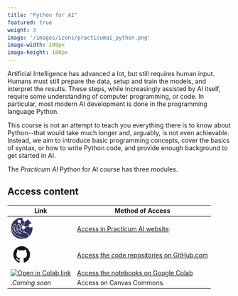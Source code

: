 ```yaml
---
title: "Python for AI"
featured: true
weight: 3
image: '/images/icons/practicumai_python.png'
image-width: 100px
image-height: 100px
---
```


Artificial Intelligence has advanced a lot, but still requires human input. Humans must still prepare the data, setup and train the models, and interpret the results. These steps, while increasingly assisted by AI itself, require some understanding of computer programming, or code. In particular, most modern AI development is done in the programming language Python.

This course is not an attempt to teach you everything there is to know about Python--that would take much longer and, arguably, is not even achievable. Instead, we aim to introduce basic programming concepts, cover the basics of syntax, or how to write Python code, and provide enough background to get started in AI.

The *Practicum AI* Python for AI course has three modules.

## Access content

Link | Method of Access
-----|-----------------
<a href="/python_for_ai/README/"><img src='/images/logo/Practicum_globe.230px.png' width=50 alt='Practiucm AI Globe logo'></a> | <a href="/python_for_ai/README/">Access in Practicum AI website</a>.
<a href='https://github.com/PracticumAI/python_for_ai'><img src='/images/GitHub-Mark.png' alt='GitHub.com logo' width=50></a> | <a href='https://github.com/PracticumAI/python_for_ai'>Access the code repositories on GitHub.com</a>
<a href='https://colab.research.google.com/github/PracticumAI/python_for_ai'><img src='https://colab.research.google.com/assets/colab-badge.svg' alt='Open in Colab link'></a> | [Access the notebooks on Google Colab](https://colab.research.google.com/github/PracticumAI/python_for_ai)
.*Coming soon* | Access on Canvas Commons.
